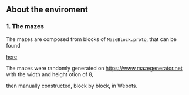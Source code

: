 ## About the enviroment

### 1. The mazes

The mazes are composed from blocks of `MazeBlock.proto`, that can be found 

[here](https://raw.githubusercontent.com/cyberbotics/webots/R2023b/projects/samples/robotbenchmark/maze_runner/protos/MazeBlock.proto)

The mazes were randomly generated on https://www.mazegenerator.net with the width and height otion of 8,

then manually constructed, block by block, in Webots.
